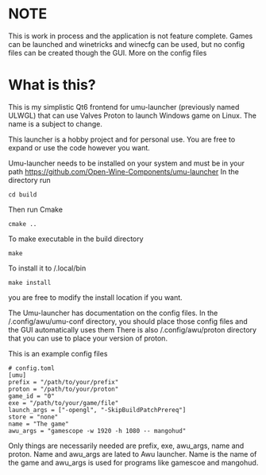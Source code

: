 # NOTE

This is work in process and the application is not feature complete. Games can be launched and winetricks and winecfg can be used, but no config files can be created though the GUI. More on the config files

# What is this?

This is my simplistic Qt6 frontend for umu-launcher (previously named ULWGL) that can use Valves Proton to launch Windows game on Linux. The name is a subject to change.

This launcher is a hobby project and for personal use. You are free to expand or use the code however you want.

Umu-launcher needs to be installed on your system and must be in your path
https://github.com/Open-Wine-Components/umu-launcher
In the directory run
```shell
cd build
```
Then run Cmake
```shell
cmake ..
```
To make executable in the build directory
```shell
make
```
To install it to /.local/bin

```shell
make install
```
you are free to modify the install location if you want.

The Umu-launcher has documentation on the config files. In the /.config/awu/umu-conf directory, you should place those config files and the GUI automatically uses them There is also /.config/awu/proton directory that you can use to place your version of proton.

This is an example config files
```shell
# config.toml
[umu]
prefix = "/path/to/your/prefix"
proton = "/path/to/your/proton"
game_id = "0"
exe = "/path/to/your/game/file"
launch_args = ["-opengl", "-SkipBuildPatchPrereq"]
store = "none"
name = "The game"
awu_args = "gamescope -w 1920 -h 1080 -- mangohud"
```

Only things are necessarily needed are prefix, exe, awu_args, name and proton. Name and awu_args are lated to Awu launcher. Name is the name of the game and awu_args is used for programs like gamescoe and mangohud.
